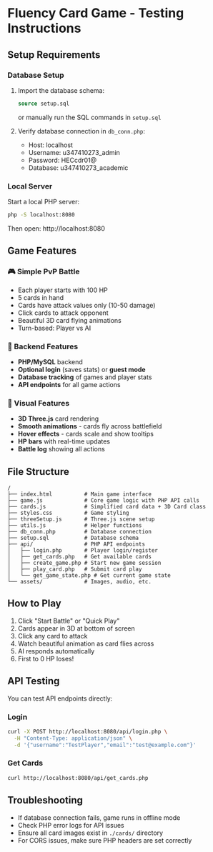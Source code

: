 # Fluency Card Game - Testing Instructions

## Setup Requirements

### Database Setup
1. Import the database schema:
   ```sql
   source setup.sql
   ```
   or manually run the SQL commands in `setup.sql`

2. Verify database connection in `db_conn.php`:
   - Host: localhost
   - Username: u347410273_admin
   - Password: HECcdr01@
   - Database: u347410273_academic

### Local Server
Start a local PHP server:
```bash
php -S localhost:8080
```

Then open: http://localhost:8080

## Game Features

### 🎮 Simple PvP Battle
- Each player starts with 100 HP
- 5 cards in hand 
- Cards have attack values only (10-50 damage)
- Click cards to attack opponent
- Beautiful 3D card flying animations
- Turn-based: Player vs AI

### 🔧 Backend Features
- **PHP/MySQL** backend
- **Optional login** (saves stats) or **guest mode**
- **Database tracking** of games and player stats
- **API endpoints** for all game actions

### 🎨 Visual Features
- **3D Three.js** card rendering
- **Smooth animations** - cards fly across battlefield
- **Hover effects** - cards scale and show tooltips
- **HP bars** with real-time updates
- **Battle log** showing all actions

## File Structure
```
/
├── index.html          # Main game interface
├── game.js             # Core game logic with PHP API calls
├── cards.js            # Simplified card data + 3D Card class
├── styles.css          # Game styling
├── threeSetup.js       # Three.js scene setup
├── utils.js            # Helper functions
├── db_conn.php         # Database connection
├── setup.sql           # Database schema
├── api/                # PHP API endpoints
│   ├── login.php       # Player login/register
│   ├── get_cards.php   # Get available cards
│   ├── create_game.php # Start new game session
│   ├── play_card.php   # Submit card play
│   └── get_game_state.php # Get current game state
└── assets/             # Images, audio, etc.
```

## How to Play
1. Click "Start Battle" or "Quick Play"
2. Cards appear in 3D at bottom of screen
3. Click any card to attack
4. Watch beautiful animation as card flies across
5. AI responds automatically
6. First to 0 HP loses!

## API Testing
You can test API endpoints directly:

### Login
```bash
curl -X POST http://localhost:8080/api/login.php \
  -H "Content-Type: application/json" \
  -d '{"username":"TestPlayer","email":"test@example.com"}'
```

### Get Cards
```bash
curl http://localhost:8080/api/get_cards.php
```

## Troubleshooting
- If database connection fails, game runs in offline mode
- Check PHP error logs for API issues
- Ensure all card images exist in `./cards/` directory
- For CORS issues, make sure PHP headers are set correctly
